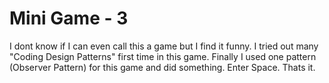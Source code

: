 # Mini Game - 3

I dont know if I can even call this a game but I find it funny. I tried out many "Coding Design Patterns" first time in this game.
Finally I used one pattern (Observer Pattern) for this game and did something. Enter Space. Thats it.

